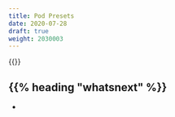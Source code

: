```yaml
---
title: Pod Presets
date: 2020-07-28
draft: true
weight: 2030003
---
```

<!-- overview -->
{{<todo>}}
<!-- body -->

## {{% heading "whatsnext" %}}

- []()

